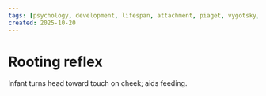 ```yaml
---
tags: [psychology, development, lifespan, attachment, piaget, vygotsky, adolescence, adulthood, aging, morality]
created: 2025-10-20
---
```

# Rooting reflex

Infant turns head toward touch on cheek; aids feeding.
